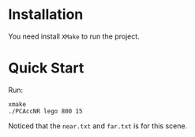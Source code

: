 # Installation
You need install `XMake` to run the project.

# Quick Start
Run:
```
xmake
./PCAccNR lego 800 15
```

Noticed that the `near.txt` and `far.txt` is for this scene.